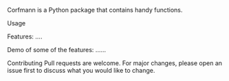 
Corfmann is a Python package that contains handy functions. 

Usage

Features:
....

Demo of some of the features:
......

Contributing
Pull requests are welcome. For major changes, please open an issue first to discuss what you would like to change.

